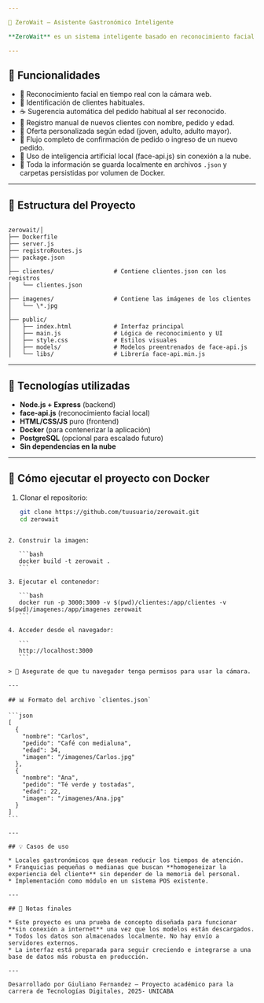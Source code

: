 ```yaml
---

🧠 ZeroWait – Asistente Gastronómico Inteligente

**ZeroWait** es un sistema inteligente basado en reconocimiento facial que personaliza la experiencia del cliente en locales gastronómicos, al mismo tiempo que mejora la eficiencia operativa. Fue desarrollado como una prueba de concepto (PoC) para un proyecto universitario de innovación digital.

---
```


## 🚀 Funcionalidades

- 📸 Reconocimiento facial en tiempo real con la cámara web.
- 🧾 Identificación de clientes habituales.
- ☕ Sugerencia automática del pedido habitual al ser reconocido.
- 🧓 Registro manual de nuevos clientes con nombre, pedido y edad.
- 🎁 Oferta personalizada según edad (joven, adulto, adulto mayor).
- 🔁 Flujo completo de confirmación de pedido o ingreso de un nuevo pedido.
- 🧠 Uso de inteligencia artificial local (face-api.js) sin conexión a la nube.
- 🔐 Toda la información se guarda localmente en archivos `.json` y carpetas persistidas por volumen de Docker.

---

## 📁 Estructura del Proyecto

```

zerowait/│
├── Dockerfile
├── server.js
├── registroRoutes.js
├── package.json
│
├── clientes/                 # Contiene clientes.json con los registros
│   └── clientes.json
│
├── imagenes/                 # Contiene las imágenes de los clientes
│   └── \*.jpg
│
├── public/
│   ├── index.html            # Interfaz principal
│   ├── main.js               # Lógica de reconocimiento y UI
│   ├── style.css             # Estilos visuales
│   ├── models/               # Modelos preentrenados de face-api.js
│   └── libs/                 # Librería face-api.min.js

````

---

## 🧠 Tecnologías utilizadas

- **Node.js + Express** (backend)
- **face-api.js** (reconocimiento facial local)
- **HTML/CSS/JS** puro (frontend)
- **Docker** (para contenerizar la aplicación)
- **PostgreSQL** (opcional para escalado futuro)
- **Sin dependencias en la nube**

---

## 🐳 Cómo ejecutar el proyecto con Docker

1. Clonar el repositorio:
   ```bash
   git clone https://github.com/tuusuario/zerowait.git
   cd zerowait
````

2. Construir la imagen:

   ```bash
   docker build -t zerowait .
   ```

3. Ejecutar el contenedor:

   ```bash
   docker run -p 3000:3000 -v $(pwd)/clientes:/app/clientes -v $(pwd)/imagenes:/app/imagenes zerowait
   ```

4. Acceder desde el navegador:

   ```
   http://localhost:3000
   ```

> 📝 Asegurate de que tu navegador tenga permisos para usar la cámara.

---

## 📊 Formato del archivo `clientes.json`

```json
[
  {
    "nombre": "Carlos",
    "pedido": "Café con medialuna",
    "edad": 34,
    "imagen": "/imagenes/Carlos.jpg"
  },
  {
    "nombre": "Ana",
    "pedido": "Té verde y tostadas",
    "edad": 22,
    "imagen": "/imagenes/Ana.jpg"
  }
]
```

---

## 💡 Casos de uso

* Locales gastronómicos que desean reducir los tiempos de atención.
* Franquicias pequeñas o medianas que buscan **homogeneizar la experiencia del cliente** sin depender de la memoria del personal.
* Implementación como módulo en un sistema POS existente.

---

## 📌 Notas finales

* Este proyecto es una prueba de concepto diseñada para funcionar **sin conexión a internet** una vez que los modelos están descargados.
* Todos los datos son almacenados localmente. No hay envío a servidores externos.
* La interfaz está preparada para seguir creciendo e integrarse a una base de datos más robusta en producción.

---

Desarrollado por Giuliano Fernandez – Proyecto académico para la carrera de Tecnologías Digitales, 2025- UNICABA